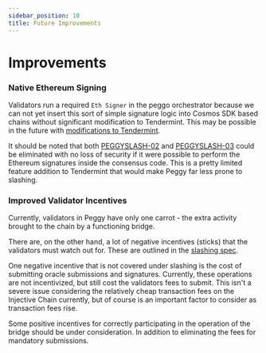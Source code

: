 ```yaml
---
sidebar_position: 10
title: Future Improvements
---
```


# Improvements

### Native Ethereum Signing

Validators run a required `Eth Signer` in the peggo orchestrator because we can not yet insert this sort of simple signature logic into Cosmos SDK based chains without significant modification to Tendermint. This may be possible in the future with [modifications to Tendermint](https://github.com/tendermint/tendermint/issues/6066).

It should be noted that both [PEGGYSLASH-02](05_slashing.md) and [PEGGYSLASH-03](05_slashing.md) could be eliminated with no loss of security if it were possible to perform the Ethereum signatures inside the consensus code. This is a pretty limited feature addition to Tendermint that would make Peggy far less prone to slashing.

### Improved Validator Incentives

Currently, validators in Peggy have only one carrot - the extra activity brought to the chain by a functioning bridge.

There are, on the other hand, a lot of negative incentives (sticks) that the validators must watch out for. These are outlined in the [slashing spec](05_slashing.md).

One negative incentive that is not covered under slashing is the cost of submitting oracle submissions and signatures. Currently, these operations are not incentivized, but still cost the validators fees to submit. This isn't a severe issue considering the relatively cheap transaction fees on the Injective Chain currently, but of course is an important factor to consider as transaction fees rise.

Some positive incentives for correctly participating in the operation of the bridge should be under consideration. In addition to eliminating the fees for mandatory submissions.
